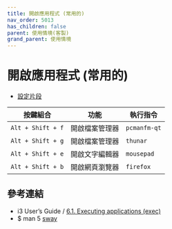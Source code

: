 ```yaml
---
title: 開啟應用程式 (常用的)
nav_order: 5013
has_children: false
parent: 使用情境(客製)
grand_parent: 使用情境
---
```



# 開啟應用程式 (常用的)

* [設定片段](https://github.com/samwhelp/note-about-ubuntu-sway/blob/gh-pages/_demo/adjustment/ubuntu-sway/full/ubuntu-sway/config/sway/section/common/keybind/sway-keybind-main/keybind.m/Application/Favorite.conf)

| 按鍵組合          | 功能           | 執行指令     |
| ----------------- | -------------- | ------------ |
| `Alt + Shift + f` | 開啟檔案管理器 | `pcmanfm-qt` |
| `Alt + Shift + g` | 開啟檔案管理器 | `thunar`     |
| `Alt + Shift + e` | 開啟文字編輯器 | `mousepad`   |
| `Alt + Shift + b` | 開啟網頁瀏覽器 | `firefox`    |


## 參考連結

* i3 User’s Guide / [6.1. Executing applications (exec)](https://i3wm.org/docs/userguide.html#exec)
* $ man 5 [sway](https://manpages.ubuntu.com/manpages/jammy/en/man5/sway.5.html)
